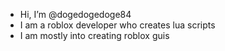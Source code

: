 - Hi, I’m @dogedogedoge84
- I am a roblox developer who creates lua scripts
- I am mostly into creating roblox guis
